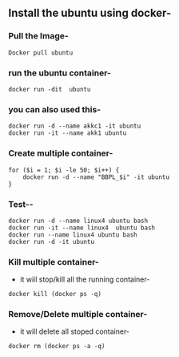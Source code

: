 ## Install the ubuntu using docker-

### Pull the Image-
```
Docker pull ubuntu
```

### run the ubuntu container-
```
docker run -dit  ubuntu
```
### you can also used this-
```
docker run -d --name akkc1 -it ubuntu
docker run -it --name akk1 ubuntu 
```
### Create multiple container-
```
for ($i = 1; $i -le 50; $i++) {
    docker run -d --name "BBPL_$i" -it ubuntu
}
```

### Test--
```
docker run -d --name linux4 ubuntu bash
docker run -it --name linux4  ubuntu bash
docker run --name linux4 ubuntu bash
docker run -d -it ubuntu
```
### Kill multiple container-
- it wiil stop/kill all the running container-
```
docker kill (docker ps -q)
```

### Remove/Delete multiple container-
- it will delete all stoped container-
```
docker rm (docker ps -a -q)
```
